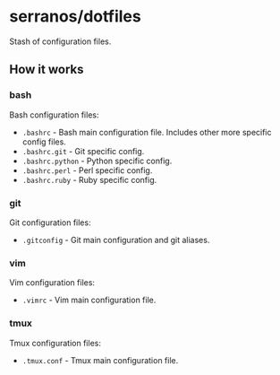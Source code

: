 serranos/dotfiles
=================

Stash of configuration files.

How it works
------------

### bash ###

Bash configuration files:

* `.bashrc` - Bash main configuration file. Includes other more specific config files.
* `.bashrc.git` - Git specific config.
* `.bashrc.python` - Python specific config.
* `.bashrc.perl` - Perl specific config.
* `.bashrc.ruby` - Ruby specific config.

### git ###

Git configuration files:

* `.gitconfig` - Git main configuration and git aliases.

### vim ###

Vim configuration files:

* `.vimrc` - Vim main configuration file.

### tmux ###

Tmux configuration files:

* `.tmux.conf` - Tmux main configuration file.
